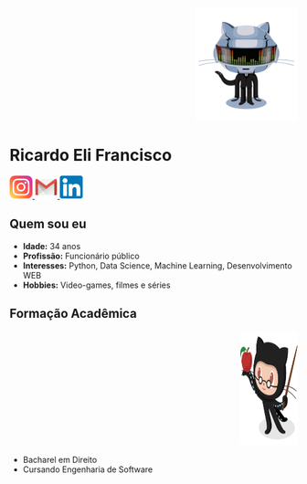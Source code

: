 <p align="right">
  <img src="https://github.com/Ricardoelif/Ricardoelif/blob/main/imgs/daftpunktocat-thomas.gif" width="180" height="200" alt="Imagem de perfil estilizada"/>
</p>

# Ricardo Eli Francisco

<p align="left">
  <a href="https://www.instagram.com/ricardoelif">
    <img src="https://github.com/Ricardoelif/Ricardoelif/blob/main/imgs/instagram.png" width="40" height="40" alt="Instagram"/>
  </a>
  <a href="mailto:contato@ricardoelca">
    <img src="https://github.com/Ricardoelif/Ricardoelif/blob/main/imgs/email.png" width="40" height="40" alt="Email"/>
  </a>
  <a href="https://www.linkedin.com/in/ricardoelif">
    <img src="https://github.com/Ricardoelif/Ricardoelif/blob/main/imgs/linkedin.png" width="40" height="40" alt="LinkedIn"/>
  </a>
</p>

## Quem sou eu

- **Idade:** 34 anos
- **Profissão:** Funcionário público
- **Interesses:** Python, Data Science, Machine Learning, Desenvolvimento WEB
- **Hobbies:** Video-games, filmes e séries

## Formação Acadêmica

<p align="right">
  <img src="https://github.com/Ricardoelif/Ricardoelif/blob/main/imgs/estudioso.png" width="100" height="200" alt="Imagem de estudo"/>
</p>

- Bacharel em Direito
- Cursando Engenharia de Software
